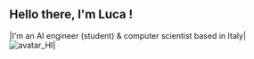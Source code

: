 ## Hello there, I'm Luca !

|I'm an AI engineer (student) & computer scientist based in Italy| ![avatar_HI](images/avatar_HI.png "avatar")|




